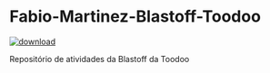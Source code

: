 # Fabio-Martinez-Blastoff-Toodoo

<a href="toodoo-logo"><img src="https://i.ibb.co/Js1rd2Z/download.png" alt="download" border="0"></a>

Repositório de atividades da Blastoff da Toodoo
